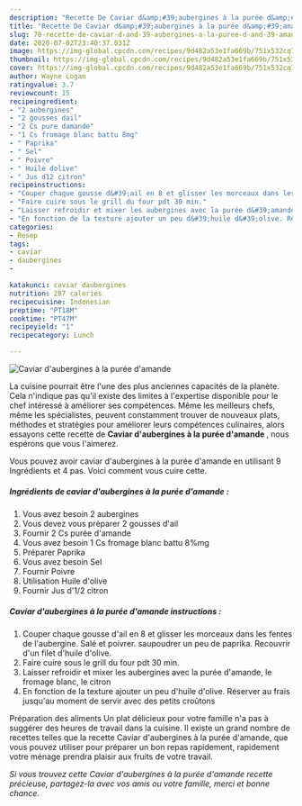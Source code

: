 ```yaml
---
description: "Recette De Caviar d&amp;#39;aubergines à la purée d&amp;#39;amande"
title: "Recette De Caviar d&amp;#39;aubergines à la purée d&amp;#39;amande"
slug: 70-recette-de-caviar-d-and-39-aubergines-a-la-puree-d-and-39-amande
date: 2020-07-02T23:40:37.031Z
image: https://img-global.cpcdn.com/recipes/9d482a53e1fa669b/751x532cq70/caviar-daubergines-a-la-puree-damande-photo-principale-de-la-recette.jpg
thumbnail: https://img-global.cpcdn.com/recipes/9d482a53e1fa669b/751x532cq70/caviar-daubergines-a-la-puree-damande-photo-principale-de-la-recette.jpg
cover: https://img-global.cpcdn.com/recipes/9d482a53e1fa669b/751x532cq70/caviar-daubergines-a-la-puree-damande-photo-principale-de-la-recette.jpg
author: Wayne Logan
ratingvalue: 3.7
reviewcount: 15
recipeingredient:
- "2 aubergines"
- "2 gousses dail"
- "2 Cs pure damande"
- "1 Cs fromage blanc battu 8mg"
- " Paprika"
- " Sel"
- " Poivre"
- " Huile dolive"
- " Jus d12 citron"
recipeinstructions:
- "Couper chaque gousse d&#39;ail en 8 et glisser les morceaux dans les fentes de l&#39;aubergine. Salé et poivrer. saupoudrer un peu de paprika. Recouvrir d&#39;un filet d&#39;huile d&#39;olive."
- "Faire cuire sous le grill du four pdt 30 min."
- "Laisser refroidir et mixer les aubergines avec la purée d&#39;amande, le fromage blanc, le citron"
- "En fonction de la texture ajouter un peu d&#39;huile d&#39;olive. Réserver au frais jusqu&#39;au moment de servir avec des petits croûtons"
categories:
- Resep
tags:
- caviar
- daubergines
- 

katakunci: caviar daubergines  
nutrition: 287 calories
recipecuisine: Indonesian
preptime: "PT18M"
cooktime: "PT47M"
recipeyield: "1"
recipecategory: Lunch

---
```



![Caviar d&#39;aubergines à la purée d&#39;amande](https://img-global.cpcdn.com/recipes/9d482a53e1fa669b/751x532cq70/caviar-daubergines-a-la-puree-damande-photo-principale-de-la-recette.jpg)

La cuisine pourrait être l'une des plus anciennes capacités de la planète. Cela n'indique pas qu'il existe des limites à l'expertise disponible pour le chef intéressé à améliorer ses compétences. Même les meilleurs chefs, même les spécialistes, peuvent constamment trouver de nouveaux plats, méthodes et stratégies pour améliorer leurs compétences culinaires, alors essayons cette recette de <strong> Caviar d&#39;aubergines à la purée d&#39;amande </strong>, nous espérons que vous l'aimerez.

<!--inarticleads1-->

Vous pouvez avoir caviar d&#39;aubergines à la purée d&#39;amande en utilisant 9 Ingrédients et 4 pas. Voici comment vous cuire cette.

##### Ingrédients de caviar d&#39;aubergines à la purée d&#39;amande :

1. Vous avez besoin 2 aubergines
1. Vous devez vous préparer 2 gousses d&#39;ail
1. Fournir 2 Cs purée d&#39;amande
1. Vous avez besoin 1 Cs fromage blanc battu 8%mg
1. Préparer  Paprika
1. Vous avez besoin  Sel
1. Fournir  Poivre
1. Utilisation  Huile d&#39;olive
1. Fournir  Jus d&#39;1/2 citron




<!--inarticleads2-->

##### Caviar d&#39;aubergines à la purée d&#39;amande instructions :

1. Couper chaque gousse d&#39;ail en 8 et glisser les morceaux dans les fentes de l&#39;aubergine. Salé et poivrer. saupoudrer un peu de paprika. Recouvrir d&#39;un filet d&#39;huile d&#39;olive.
1. Faire cuire sous le grill du four pdt 30 min.
1. Laisser refroidir et mixer les aubergines avec la purée d&#39;amande, le fromage blanc, le citron
1. En fonction de la texture ajouter un peu d&#39;huile d&#39;olive. Réserver au frais jusqu&#39;au moment de servir avec des petits croûtons




<!--inarticleads1-->

<p>
Préparation des aliments Un plat délicieux pour votre famille n'a pas à suggérer des heures de travail dans la cuisine. Il existe un grand nombre de recettes telles que la recette Caviar d&#39;aubergines à la purée d&#39;amande, que vous pouvez utiliser pour préparer un bon repas rapidement, rapidement votre ménage prendra plaisir aux fruits de votre travail.
</p>

<p>
<i>Si vous trouvez cette Caviar d&#39;aubergines à la purée d&#39;amande recette précieuse, partagez-la avec vos amis ou votre famille, merci et bonne chance.</i>
</p>

